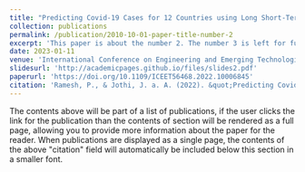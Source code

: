 ```yaml
---
title: "Predicting Covid-19 Cases for 12 Countries using Long Short-Term Memory"
collection: publications
permalink: /publication/2010-10-01-paper-title-number-2
excerpt: 'This paper is about the number 2. The number 3 is left for future work.'
date: 2023-01-11
venue: 'International Conference on Engineering and Emerging Technologies (ICEET), IEEE'
slidesurl: 'http://academicpages.github.io/files/slides2.pdf'
paperurl: 'https://doi.org/10.1109/ICEET56468.2022.10006845'
citation: 'Ramesh, P., & Jothi, J. a. A. (2022). &quot;Predicting Covid-19 Cases for 12 Countries using Long Short-Term Memory.&quot; 2022 International Conference on Engineering and Emerging Technologies (ICEET).'
---
```


The contents above will be part of a list of publications, if the user clicks the link for the publication than the contents of section will be rendered as a full page, allowing you to provide more information about the paper for the reader. When publications are displayed as a single page, the contents of the above "citation" field will automatically be included below this section in a smaller font.
